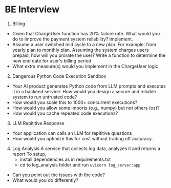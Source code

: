 # BE Interview

1. Billing
- Given that ChargeUser function has 20% failure rate. What would you do to improve the payment system reliability? Implement.
- Assume a user switched mid cycle to a new plan. For example: from yearly plan to monthly plan. Assuming the system charges users prepaid, how will you prorate the user? Write a function to determine the new end date for user's billing period
- What extra measure(s) would you implement in the ChargeUser logic

2. Dangerous Python Code Execution Sandbox
- Your AI product generates Python code from LLM prompts and executes it in a backend service. How would you design a secure and reliable system to run untrusted code?
- How would you scale this to 1000+ concurrent executions?
- How would you allow some imports (e.g., numpy) but not others (os)?
- How would you cache repeated code executions?

3. LLM Repititive Response
- Your application can calls an LLM for repititive questions
- How would you optimize this for cost without trading off accuracy.

4. Log Analysis
A service that collects log data, analyzes it and returns a report
To setup, 
    - install dependencies as in requirements.txt 
    - cd to log_analysis folder and run `uvicorn log_server:app`
- Can you point out the issues with the code?
- What would you do differently?


